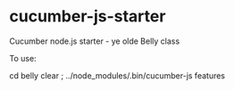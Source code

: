 # cucumber-js-starter
Cucumber node.js starter - ye olde Belly class

To use:

cd belly
clear ; ../node_modules/.bin/cucumber-js features
